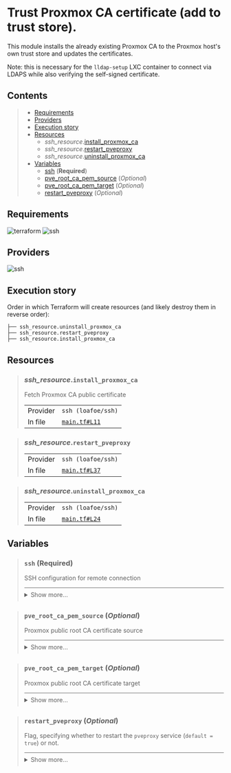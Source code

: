 # Trust Proxmox CA certificate (add to trust store).

This module installs the already existing Proxmox CA to the Proxmox host's
own trust store and updates the certificates.

Note: this is necessary for the `lldap-setup` LXC container to connect
via LDAPS while also verifying the self-signed certificate.

## Contents

<blockquote><!-- contents:start -->

- [Requirements](#requirements)
- [Providers](#providers)
- [Execution story](#execution-story)
- [Resources](#resources)
  - _ssh_resource_.[install_proxmox_ca](#ssh_resourceinstall_proxmox_ca)
  - _ssh_resource_.[restart_pveproxy](#ssh_resourcerestart_pveproxy)
  - _ssh_resource_.[uninstall_proxmox_ca](#ssh_resourceuninstall_proxmox_ca)
- [Variables](#variables)
  - [ssh](#ssh-required) (**Required**)
  - [pve_root_ca_pem_source](#pve_root_ca_pem_source-optional) (*Optional*)
  - [pve_root_ca_pem_target](#pve_root_ca_pem_target-optional) (*Optional*)
  - [restart_pveproxy](#restart_pveproxy-optional) (*Optional*)
</blockquote><!-- contents:end -->

## Requirements
  
![terraform](https://img.shields.io/badge/terraform->=1.8.0-d3287d?logo=terraform)
![ssh](https://img.shields.io/badge/ssh-~>2.7-4fa4f9?logo=ssh)

## Providers
  
![ssh](https://img.shields.io/badge/ssh-2.7.0-4fa4f9)

## Execution story

Order in which Terraform will create resources (and likely destroy them in reverse order):
```
├── ssh_resource.uninstall_proxmox_ca
├── ssh_resource.restart_pveproxy
├── ssh_resource.install_proxmox_ca
```

## Resources
  
<blockquote><!-- resource:"ssh_resource.install_proxmox_ca":start -->

### _ssh_resource_.`install_proxmox_ca`

Fetch Proxmox CA public certificate
  <table>
    <tr>
      <td>Provider</td>
      <td><code>ssh (loafoe/ssh)</code></td>
    </tr>
    <tr>
      <td>In file</td>
      <td><a href="./main.tf#L11"><code>main.tf#L11</code></a></td>
    </tr>
  </table>
</blockquote><!-- resource:"ssh_resource.install_proxmox_ca":end -->
<blockquote><!-- resource:"ssh_resource.restart_pveproxy":start -->

### _ssh_resource_.`restart_pveproxy`
      
  <table>
    <tr>
      <td>Provider</td>
      <td><code>ssh (loafoe/ssh)</code></td>
    </tr>
    <tr>
      <td>In file</td>
      <td><a href="./main.tf#L37"><code>main.tf#L37</code></a></td>
    </tr>
  </table>
</blockquote><!-- resource:"ssh_resource.restart_pveproxy":end -->
<blockquote><!-- resource:"ssh_resource.uninstall_proxmox_ca":start -->

### _ssh_resource_.`uninstall_proxmox_ca`
      
  <table>
    <tr>
      <td>Provider</td>
      <td><code>ssh (loafoe/ssh)</code></td>
    </tr>
    <tr>
      <td>In file</td>
      <td><a href="./main.tf#L24"><code>main.tf#L24</code></a></td>
    </tr>
  </table>
</blockquote><!-- resource:"ssh_resource.uninstall_proxmox_ca":end -->

## Variables
  
<blockquote><!-- variable:"ssh":start -->

### `ssh` (**Required**)

SSH configuration for remote connection

<details style="border-top-color: inherit; border-top-width: 0.1em; border-top-style: solid; padding-top: 0.5em; padding-bottom: 0.5em;">
  <summary>Show more...</summary>

  **Type**:
  ```hcl
  object({
    host    = string
    user    = string
    id_file = optional(string, "~/.ssh/id_rsa")
  })
  ```
  In file: <a href="./variables.tf#L1"><code>variables.tf#L1</code></a>

</details>
</blockquote><!-- variable:"ssh":end -->
<blockquote><!-- variable:"pve_root_ca_pem_source":start -->

### `pve_root_ca_pem_source` (*Optional*)

Proxmox public root CA certificate source

<details style="border-top-color: inherit; border-top-width: 0.1em; border-top-style: solid; padding-top: 0.5em; padding-bottom: 0.5em;">
  <summary>Show more...</summary>

  **Type**:
  ```hcl
  string
  ```
  **Default**:
  ```json
  "/etc/pve/pve-root-ca.pem"
  ```
  In file: <a href="./variables.tf#L14"><code>variables.tf#L14</code></a>

</details>
</blockquote><!-- variable:"pve_root_ca_pem_source":end -->
<blockquote><!-- variable:"pve_root_ca_pem_target":start -->

### `pve_root_ca_pem_target` (*Optional*)

Proxmox public root CA certificate target

<details style="border-top-color: inherit; border-top-width: 0.1em; border-top-style: solid; padding-top: 0.5em; padding-bottom: 0.5em;">
  <summary>Show more...</summary>

  **Type**:
  ```hcl
  string
  ```
  **Default**:
  ```json
  "/usr/local/share/ca-certificates/pve-root-ca.crt"
  ```
  In file: <a href="./variables.tf#L21"><code>variables.tf#L21</code></a>

</details>
</blockquote><!-- variable:"pve_root_ca_pem_target":end -->
<blockquote><!-- variable:"restart_pveproxy":start -->

### `restart_pveproxy` (*Optional*)

Flag, specifying whether to restart the `pveproxy` service (`default = true`) or not.

<details style="border-top-color: inherit; border-top-width: 0.1em; border-top-style: solid; padding-top: 0.5em; padding-bottom: 0.5em;">
  <summary>Show more...</summary>

  **Type**:
  ```hcl
  bool
  ```
  **Default**:
  ```json
  true
  ```
  In file: <a href="./variables.tf#L28"><code>variables.tf#L28</code></a>

</details>
</blockquote><!-- variable:"restart_pveproxy":end -->